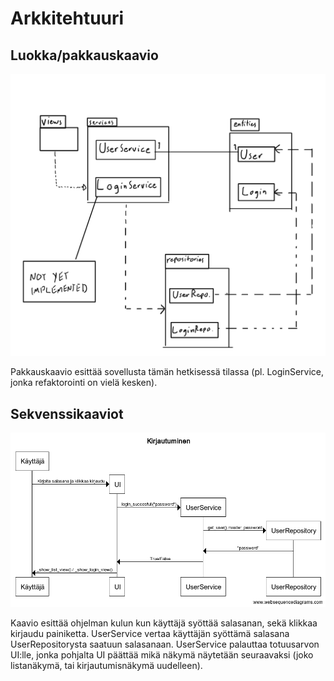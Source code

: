 # Arkkitehtuuri

## Luokka/pakkauskaavio

![pakkauskaavio](/dokumentaatio/pakkauskaavio.png "pakkauskaavio")

Pakkauskaavio esittää sovellusta tämän hetkisessä tilassa (pl. LoginService, jonka refaktorointi on vielä kesken).


## Sekvenssikaaviot

![kirjautuminen-sekvenssi](/dokumentaatio/kirjautuminen-sekvenssikaavio.png "kirjautumisen sekvenssikaavio")

Kaavio esittää ohjelman kulun kun käyttäjä syöttää salasanan, sekä klikkaa kirjaudu painiketta. UserService vertaa käyttäjän syöttämä salasana UserRepositorysta saatuun salasanaan. UserService palauttaa totuusarvon UI:lle, jonka pohjalta UI päättää mikä näkymä näytetään seuraavaksi (joko listanäkymä, tai kirjautumisnäkymä uudelleen).
